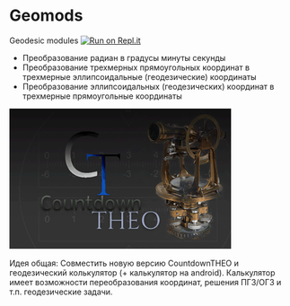 # Geomods
Geodesic modules
[![Run on Repl.it](https://repl.it/badge/github/maxmyslivets/Geomods)](https://repl.it/github/maxmyslivets/Geomods)

* Преобразование радиан в градусы минуты секунды
* Преобразование трехмерных прямоугольных координат в трехмерные эллипсоидальные (геодезические) координаты
* Преобразование эллипсоидальных (геодезических) координат в трехмерные прямоугольные координаты

![Image alt](https://github.com/maxmyslivets/Geomods/raw/master/image/readme_1.gif)

Идея общая:
Совместить новую версию CountdownTHEO и геодезический колькулятор (+ калькулятор на android).
Калькулятор имеет возможности переобразования координат, решения ПГЗ/ОГЗ и т.п. геодезические задачи.